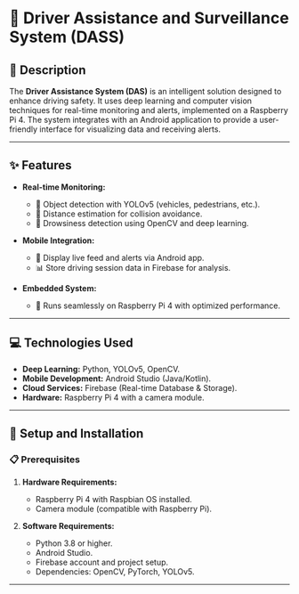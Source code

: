 # 🚗 Driver Assistance and Surveillance System (DASS)  

## 🧠 Description  
The **Driver Assistance System (DAS)** is an intelligent solution designed to enhance driving safety. It uses deep learning and computer vision techniques for real-time monitoring and alerts, implemented on a Raspberry Pi 4. The system integrates with an Android application to provide a user-friendly interface for visualizing data and receiving alerts.

---

## ✨ Features  
- **Real-time Monitoring:**  
  - 🛑 Object detection with YOLOv5 (vehicles, pedestrians, etc.).  
  - 📏 Distance estimation for collision avoidance.  
  - 👀 Drowsiness detection using OpenCV and deep learning.  

- **Mobile Integration:**  
  - 📱 Display live feed and alerts via Android app.  
  - 📊 Store driving session data in Firebase for analysis.  

- **Embedded System:**  
  - 🤖 Runs seamlessly on Raspberry Pi 4 with optimized performance.

---

## 💻 Technologies Used  
- **Deep Learning:** Python, YOLOv5, OpenCV.  
- **Mobile Development:** Android Studio (Java/Kotlin).  
- **Cloud Services:** Firebase (Real-time Database & Storage).  
- **Hardware:** Raspberry Pi 4 with a camera module.  

---

## 🚀 Setup and Installation  

### 📋 Prerequisites  
1. **Hardware Requirements:**  
   - Raspberry Pi 4 with Raspbian OS installed.  
   - Camera module (compatible with Raspberry Pi).  

2. **Software Requirements:**  
   - Python 3.8 or higher.  
   - Android Studio.  
   - Firebase account and project setup.  
   - Dependencies: OpenCV, PyTorch, YOLOv5.  

---



